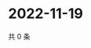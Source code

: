 # 2022-11-19

共 0 条

<!-- BEGIN WEIBO -->
<!-- 最后更新时间 Sat Nov 19 2022 05:13:40 GMT+0800 (China Standard Time) -->

<!-- END WEIBO -->
